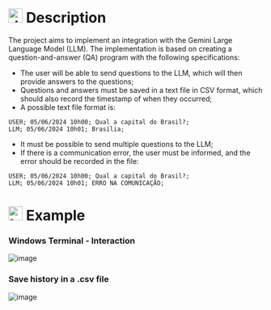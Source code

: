 # <img src="https://github.com/user-attachments/assets/caabfdf0-0f9e-44a3-8200-c6579fe87887" alt="description icon" width="28"> Description
The project aims to implement an integration with the Gemini Large Language Model (LLM). The implementation is based on creating a question-and-answer (QA) program with the following specifications:
- The user will be able to send questions to the LLM, which will then provide answers to the questions;
- Questions and answers must be saved in a text file in CSV format, which should also record the timestamp of when they occurred;
- A possible text file format is:

```
USER; 05/06/2024 10h00; Qual a capital do Brasil?;
LLM; 05/06/2024 10h01; Brasília;
```
- It must be possible to send multiple questions to the LLM;
- If there is a communication error, the user must be informed, and the error should be recorded in the file:

```
USER; 05/06/2024 10h00; Qual a capital do Brasil?;
LLM; 05/06/2024 10h01; ERRO NA COMUNICAÇÃO;
```

# <img src="https://github.com/user-attachments/assets/2bd91f82-43a7-44c6-8fb3-eaa3ca20089e" alt="terminal icon" width="28"> Example
### Windows Terminal - Interaction
![image](https://github.com/user-attachments/assets/ff80d6d9-807b-4c7e-904d-97a32481ca3d)
<br>
### Save history in a .csv file
![image](https://github.com/user-attachments/assets/d942e8cc-579d-4d6d-a607-237e28ff402a)


